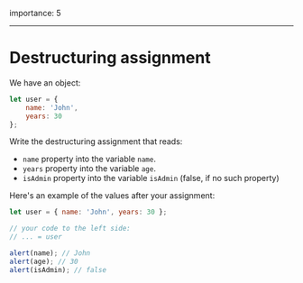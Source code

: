 importance: 5

---

# Destructuring assignment

We have an object:

```js
let user = {
    name: 'John',
    years: 30
};
```

Write the destructuring assignment that reads:

-   `name` property into the variable `name`.
-   `years` property into the variable `age`.
-   `isAdmin` property into the variable `isAdmin` (false, if no such property)

Here's an example of the values after your assignment:

```js
let user = { name: 'John', years: 30 };

// your code to the left side:
// ... = user

alert(name); // John
alert(age); // 30
alert(isAdmin); // false
```
